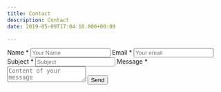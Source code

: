```yaml
---
title: Contact
description: Contact
date: 2019-05-09T17:04:10.000+00:00

---
```

<form method="POST" action="https://formspree.io/c.vigier@yahoo.fr"> <label for="name">Name *</label> <input type="text" name="name" placeholder="Your Name" required > <label for="email">Email *</label> <input type="email" name="email" placeholder="Your email" required > <label for="subject">Subject *</label> <input type="text" name="subject" placeholder="Subject" required > <label for="message">Message *</label> <textarea name="message" placeholder="Content of your message" required ></textarea> <input type="text" name="_gotcha" style="display:none" /> <button type="submit" class="submit">Send</button> </form>